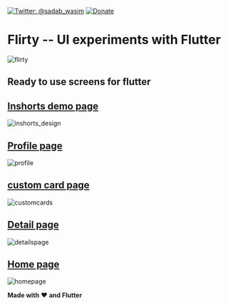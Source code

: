 [![Twitter: @sadab_wasim](https://img.shields.io/badge/contact-@sadab_wasim-blue.svg?style=flat)](https://twitter.com/sadab_wasim)
[![Donate](https://img.shields.io/badge/Donate-PayPal-green.svg)](https://paypal.me/mdsadabwasim?locale.x=en_GB)

# Flirty -- UI experiments with Flutter

![flirty](https://user-images.githubusercontent.com/30585197/49655570-f6401780-fa60-11e8-9ee4-e61ef2b2761d.png)
## Ready to use screens for flutter

## [Inshorts demo page](https://github.com/MDSADABWASIM/Flirty/blob/master/lib/screens/inshorts_design.dart)

![inshorts_design](https://user-images.githubusercontent.com/30585197/49682415-b5381980-fad9-11e8-92fe-26dbb6febdde.png)


## [Profile page](https://github.com/MDSADABWASIM/Flirty/blob/master/lib/screens/profilePage.dart)

![profile](https://user-images.githubusercontent.com/30585197/49682194-2e357200-fad6-11e8-917c-f2a49c93877e.jpg)


## [custom card page](https://github.com/MDSADABWASIM/Flirty/blob/master/lib/screens/custom_cards.dart)

![customcards](https://user-images.githubusercontent.com/30585197/49682201-60df6a80-fad6-11e8-8719-f02a60328cb0.png)


## [Detail page](https://github.com/MDSADABWASIM/Flirty/blob/master/lib/screens/detail_page.dart)

![detailspage](https://user-images.githubusercontent.com/30585197/49682196-46a58c80-fad6-11e8-98ae-219abf5ab850.jpg)


## [Home page](https://github.com/MDSADABWASIM/Flirty/blob/master/lib/screens/homePage.dart)

![homepage](https://user-images.githubusercontent.com/30585197/49682206-70f74a00-fad6-11e8-8efa-1ec132625c6d.jpg)

**Made with** :heart: **and Flutter**
